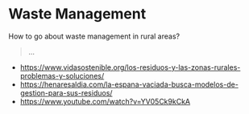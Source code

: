 # Waste Management

How to go about waste management in rural areas?

> ...

- https://www.vidasostenible.org/los-residuos-y-las-zonas-rurales-problemas-y-soluciones/
- https://henaresaldia.com/la-espana-vaciada-busca-modelos-de-gestion-para-sus-residuos/
- https://www.youtube.com/watch?v=YV05Ck9kCkA